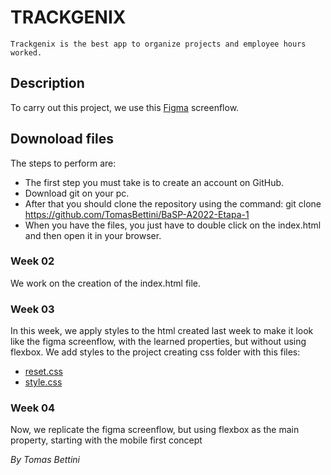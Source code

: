 # TRACKGENIX
```
Trackgenix is ​​the best app to organize projects and employee hours worked.
```
## Description
To carry out this project, we use this [Figma](https://www.figma.com/file/uUTondiju03ty4RzOxxTU6/UI-kit-RR-(BaSP)-Bestia-A?node-id=601%3A367) screenflow.

## Downoload files
The steps to perform are:
+ The first step you must take is to create an account on GitHub.
+ Download git on your pc.
+ After that you should clone the repository using the command: git clone https://github.com/TomasBettini/BaSP-A2022-Etapa-1
+ When you have the files, you just have to double click on the index.html and then open it in your browser.

### Week 02
We work on the creation of the index.html file.

### Week 03
In this week, we apply styles to the html created last week to make it look like the figma screenflow, with the learned properties, but without using flexbox. We add styles to the project creating css folder with this files:
+ [reset.css](https://github.com/TomasBettini/BaSP-A2022-Etapa-1/blob/master/Semana-03/css/reset.css) 
+ [style.css](https://github.com/TomasBettini/BaSP-A2022-Etapa-1/blob/master/Semana-03/css/style.css)

### Week 04
Now, we replicate the figma screenflow, but using flexbox as the main property, starting with the mobile first concept

_By Tomas Bettini_